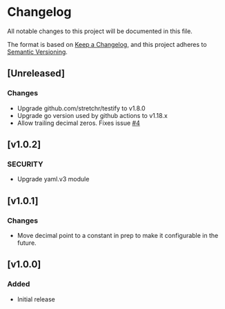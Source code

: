 # Changelog

All notable changes to this project will be documented in this file.

The format is based on [Keep a Changelog](https://keepachangelog.com/en/1.0.0/),
and this project adheres to [Semantic Versioning](https://semver.org/spec/v2.0.0.html).

## [Unreleased]
### Changes
- Upgrade github.com/stretchr/testify to v1.8.0
- Upgrade go version used by github actions to v1.18.x
- Allow trailing decimal zeros.  Fixes issue [#4](https://github.com/314159/go-money/issues/4)

## [v1.0.2]
### SECURITY
- Upgrade yaml.v3 module

## [v1.0.1]
### Changes
- Move decimal point to a constant in prep to make it configurable in the future.

## [v1.0.0]
### Added
- Initial release

<!-- markdownlint-configure-file { "MD022": false, "MD024": false, "MD030": false, "MD032": false} -->
